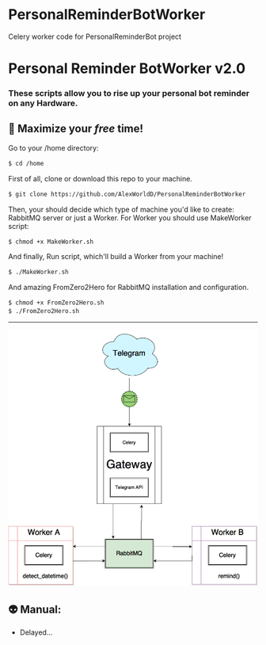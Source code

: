 # PersonalReminderBotWorker
Celery worker code for PersonalReminderBot project
# Personal Reminder BotWorker v2.0
### These scripts allow you to rise up your personal bot reminder on any Hardware.
## :wine_glass: Maximize your *free* time!
Go to your /home directory:
```sh
$ cd /home
```
First of all, clone or download this repo to your machine. 
```sh
$ git clone https://github.com/AlexWorldD/PersonalReminderBotWorker
```
Then, your should decide which type of machine you'd like to create: RabbitMQ server or just a Worker. For Worker you should use MakeWorker script:
```sh
$ chmod +x MakeWorker.sh
```

And finally, Run script, which'll build a Worker from your machine!
```sh
$ ./MakeWorker.sh
```
And amazing FromZero2Hero for RabbitMQ installation and configuration.
```sh
$ chmod +x FromZero2Hero.sh
$ ./FromZero2Hero.sh
```
<hr>

![Scheme](https://github.com/AlexWorldD/PersonalReminderBotWorker/raw/master/Scheme.png)
## :alien: Manual:
* Delayed...

